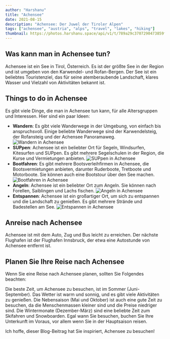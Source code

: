 ```yaml
---
author: "Harshanu"
title: "Achensee"
date: 2021-08-15
description: "Achensee: Der Juwel der Tiroler Alpen"
tags: ["achensee", "austria", "alps", "travel", "lakes", "hiking"]
thumbnail: https://photos.harshanu.space/api/v1/t/789a29c3707290473859fb626e15c142aaa9b8f4/eb67a984/fit_2048
---
```


## Was kann man in Achensee tun?
Achensee ist ein See in Tirol, Österreich. Es ist der größte See in der Region und ist umgeben von den Karwendel- und Rofan-Bergen. Der See ist ein beliebtes Touristenziel, das für seine atemberaubende Landschaft, klares Wasser und Vielzahl von Aktivitäten bekannt ist.

## Things to do in Achensee

Es gibt viele Dinge, die man in Achensee tun kann, für alle Altersgruppen und Interessen. Hier sind ein paar Ideen:

* **Wandern**: Es gibt viele Wanderwege in der Umgebung, von einfach bis anspruchsvoll. Einige beliebte Wanderwege sind der Karwendelsteig, der Rofansteig und der Achensee Panoramaweg.
![Wandern in Achensee](https://lh3.googleusercontent.com/bip/APOwr83aDMQix9j4E7ao-klkA44j21r9ezNFMpnQv0v4q1OLJnnMa9HFIyVqON8k9vD_icWMaqahNvDE51Plj2dl4Ke1hEAGWD1cmaOcrgZHJl5T6nV-50Odf2BKPY9kWSBNg9ZCdWF7pELFx_b3z6O-ZBGyDVlfHA=w250-h200-p)
* **SUPpen**: Achensee ist ein beliebter Ort für Segeln, Windsurfen, Kitesurfen und SUPpen. Es gibt mehrere Segelschulen in der Region, die Kurse und Vermietungen anbieten.
![SUPpen in Achensee](https://photos.harshanu.space/api/v1/t/9a131029b8e7401f037d2eea1f40964bf8638de0/eb67a984/fit_2048)
* **Bootfahren**: Es gibt mehrere Bootsverleihfirmen in Achensee, die Bootsvermietungen anbieten, darunter Ruderboote, Tretboote und Motorboote. Sie können auch eine Bootstour über den See machen.
![Bootfahren in Achensee](https://lh3.googleusercontent.com/bip/APOwr82vrl5zjE37KQkZYcof9u4BJ4xi6a5vmcr2NXpkYFBCUckjXljMiMyDtRzOMVYGO-XiEd4sBdlj-h6JnXDa8fPJv4V_Ed-lfSSmBel6zGd_8iUOAW6NEkjXtQEUkzfnZ6Og-rpfYjtsqC8VQwo=w250-h200-p)
* **Angeln**: Achensee ist ein beliebter Ort zum Angeln. Sie können nach Forellen, Saiblingen und Lachs fischen.
![Angeln in Achensee](https://lh3.googleusercontent.com/bip/APOwr81igBklmkOJhjLjcqBrEKjnYRY6qgiWt0YE-ZW9tiBxxifRntVDMGObw874BnSlhWk0GcX3U43UARPQa95PR2Mv6zfiXYhzPOKmA9ChsDgFM9Tiu9CcQM1Yd9U28y8LLhTBUnwDvTxuold8tgUE7ssn=w250-h200-p)
* **Entspannen**: Achensee ist ein großartiger Ort, um sich zu entspannen und die Landschaft zu genießen. Es gibt mehrere Strände und Badestellen am See.
![Entspannen in Achensee](https://photos.harshanu.space/api/v1/t/ad8b6273de9bd094194ddc4b4d7ea620491ebb85/eb67a984/fit_2048)

## Anreise nach Achensee

Achensee ist mit dem Auto, Zug und Bus leicht zu erreichen. Der nächste Flughafen ist der Flughafen Innsbruck, der etwa eine Autostunde von Achensee entfernt ist.

## Planen Sie Ihre Reise nach Achensee

Wenn Sie eine Reise nach Achensee planen, sollten Sie Folgendes beachten:

Die beste Zeit, um Achensee zu besuchen, ist im Sommer (Juni-September). Das Wetter ist warm und sonnig, und es gibt viele Aktivitäten zu genießen.
Die Nebensaison (Mai und Oktober) ist auch eine gute Zeit zu besuchen, da die Menschenmassen kleiner sind und die Preise niedriger sind.
Die Wintermonate (Dezember-März) sind eine beliebte Zeit zum Skifahren und Snowboarden.
Egal wann Sie besuchen, buchen Sie Ihre Unterkunft im Voraus, vor allem wenn Sie in der Hauptsaison reisen.


Ich hoffe, dieser Blog-Beitrag hat Sie inspiriert, Achensee zu besuchen!